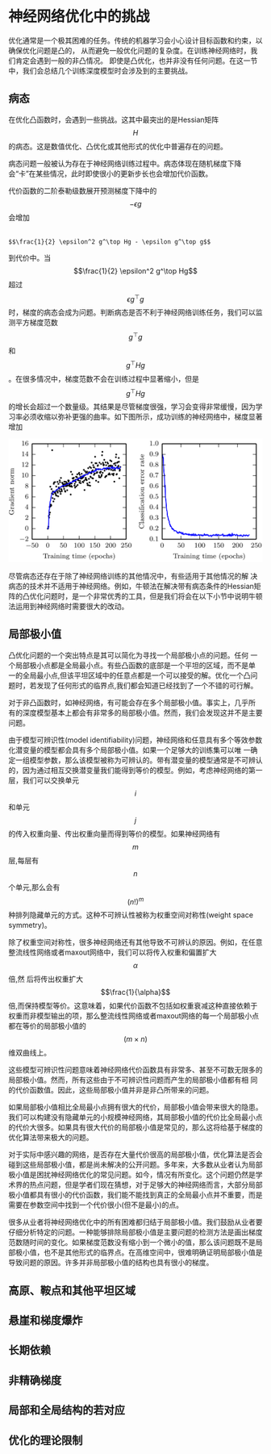 # 神经网络优化中的挑战

优化通常是一个极其困难的任务。传统的机器学习会小心设计目标函数和约束，以确保优化问题是凸的， 从而避免一般优化问题的复杂度。在训练神经网络时，我们肯定会遇到一般的非凸情况。 即使是凸优化，也并非没有任何问题。在这一节中，我们会总结几个训练深度模型时会涉及到的主要挑战。

## 病态

在优化凸函数时，会遇到一些挑战。这其中最突出的是Hessian矩阵 $$H$$ 的病态。这是数值优化、凸优化或其他形式的优化中普遍存在的问题。

病态问题一般被认为存在于神经网络训练过程中。病态体现在随机梯度下降会“卡”在某些情况，此时即使很小的更新步长也会增加代价函数。

代价函数的二阶泰勒级数展开预测梯度下降中的 $$-\epsilon g$$ 会增加

                                                                    $$\frac{1}{2} \epsilon^2 g^\top Hg - \epsilon g^\top g$$ 

到代价中。当 $$\frac{1}{2} \epsilon^2 g^\top Hg$$ 超过 $$\epsilon g^\top g$$ 时，梯度的病态会成为问题。判断病态是否不利于神经网络训练任务，我们可以监测平方梯度范数 $$g^\top g$$ 和 $$g^\top Hg$$ 。在很多情况中，梯度范数不会在训练过程中显著缩小，但是 $$g^\top Hg$$ 的增长会超过一个数量级。其结果是尽管梯度很强，学习会变得非常缓慢，因为学习率必须收缩以弥补更强的曲率。如下图所示，成功训练的神经网络中，梯度显著增加

![](../../../.gitbook/assets/screenshot-from-2018-12-16-09-34-13.png)

尽管病态还存在于除了神经网络训练的其他情况中，有些适用于其他情况的解 决病态的技术并不适用于神经网络。例如，牛顿法在解决带有病态条件的Hessian矩阵的凸优化问题时，是一个非常优秀的工具，但是我们将会在以下小节中说明牛顿法运用到神经网络时需要很大的改动。

## 局部极小值

凸优化问题的一个突出特点是其可以简化为寻找一个局部极小点的问题。任何 一个局部极小点都是全局最小点。有些凸函数的底部是一个平坦的区域，而不是单 一的全局最小点,但该平坦区域中的任意点都是一个可以接受的解。优化一个凸问 题时，若发现了任何形式的临界点,我们都会知道已经找到了一个不错的可行解。

 对于非凸函数时，如神经网络，有可能会存在多个局部极小值。事实上，几乎所 有的深度模型基本上都会有非常多的局部极小值。然而，我们会发现这并不是主要 问题。

由于模型可辨识性\(model identifiability\)问题，神经网络和任意具有多个等效参数化潜变量的模型都会具有多个局部极小值。如果一个足够大的训练集可以唯 一确定一组模型参数，那么该模型被称为可辨认的。带有潜变量的模型通常是不可辨认的，因为通过相互交换潜变量我们能得到等价的模型。例如，考虑神经网络的第一层，我们可以交换单元 $$i$$ 和单元 $$j$$ 的传入权重向量、传出权重向量而得到等价的模型。如果神经网络有 $$m$$ 层,每层有 $$n$$ 个单元,那么会有 $$(n!)^m$$ 种排列隐藏单元的方式。这种不可辨认性被称为权重空间对称性\(weight space symmetry\)。

除了权重空间对称性，很多神经网络还有其他导致不可辨认的原因。例如，在任意整流线性网络或者maxout网络中，我们可以将传入权重和偏置扩大 $$\alpha$$ 倍,然 后将传出权重扩大 $$\frac{1}{\alpha}$$ 倍,而保持模型等价。这意味着，如果代价函数不包括如权重衰减这种直接依赖于权重而非模型输出的项，那么整流线性网络或者maxout网络的每一个局部极小点都在等价的局部极小值的 $$(m\times n)$$ 维双曲线上。

这些模型可辨识性问题意味着神经网络代价函数具有非常多、甚至不可数无限多的局部极小值。然而，所有这些由于不可辨识性问题而产生的局部极小值都有相 同的代价函数值。因此，这些局部极小值并非是非凸所带来的问题。

如果局部极小值相比全局最小点拥有很大的代价，局部极小值会带来很大的隐患。我们可以构建没有隐藏单元的小规模神经网络，其局部极小值的代价比全局最小点的代价大很多。如果具有很大代价的局部极小值是常见的，那么这将给基于梯度的优化算法带来极大的问题。

对于实际中感兴趣的网络，是否存在大量代价很高的局部极小值，优化算法是否会碰到这些局部极小值，都是尚未解决的公开问题。多年来，大多数从业者认为局部极小值是困扰神经网络优化的常见问题。如今，情况有所变化。这个问题仍然是学术界的热点问题，但是学者们现在猜想，对于足够大的神经网络而言，大部分局部极小值都具有很小的代价函数，我们能不能找到真正的全局最小点并不重要，而是需要在参数空间中找到一个代价很小\(但不是最小\)的点。

很多从业者将神经网络优化中的所有困难都归结于局部极小值。我们鼓励从业者要仔细分析特定的问题。一种能够排除局部极小值是主要问题的检测方法是画出梯度范数随时间的变化。如果梯度范数没有缩小到一个微小的值，那么该问题既不是局部极小值，也不是其他形式的临界点。在高维空间中，很难明确证明局部极小值是导致问题的原因。许多并非局部极小值的结构也具有很小的梯度。

## 高原、鞍点和其他平坦区域

## 悬崖和梯度爆炸

## 长期依赖

## 非精确梯度

## 局部和全局结构的若对应

## 优化的理论限制

